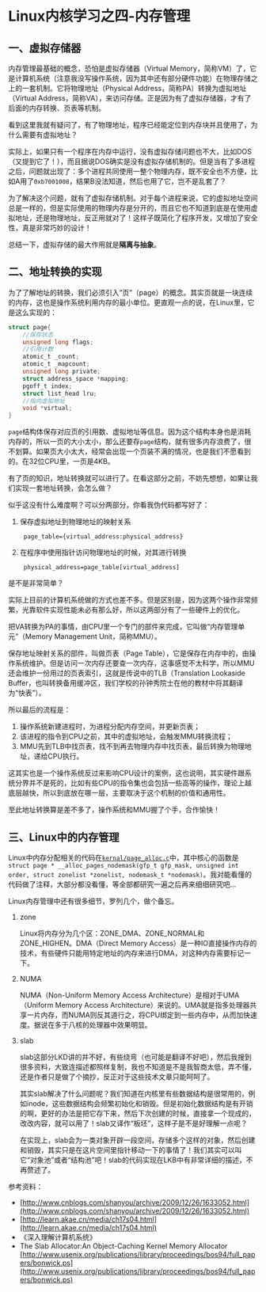 Linux内核学习之四-内存管理
====

## 一、虚拟存储器

内存管理最基础的概念，恐怕是虚拟存储器（Virtual Memory，简称VM）了，它是计算机系统（注意我没写操作系统，因为其中还有部分硬件功能）在物理存储之上的一套机制。它将物理地址（Physical Address，简称PA）转换为虚拟地址（Virtual Address，简称VA），来访问存储。正是因为有了虚拟存储器，才有了后面的内存转换、页表等机制。

看到这里我就有疑问了，有了物理地址，程序已经能定位到内存块并且使用了，为什么需要有虚拟地址？

实际上，如果只有一个程序在内存中运行，没有虚拟存储问题也不大，比如DOS（又提到它了！），而且据说DOS确实是没有虚拟存储机制的。但是当有了多进程之后，问题就出现了：多个进程共同使用一整个物理内存，既不安全也不方便，比如A用了`0xb7001008`，结果B没法知道，然后也用了它，岂不是乱套了？

为了解决这个问题，就有了虚拟存储机制。对于每个进程来说，它的虚拟地址空间总是一样的，但是实际使用的物理内存是分开的，而且它也不知道到底是在使用虚拟地址，还是物理地址，反正用就对了！这样子既简化了程序开发，又增加了安全性，真是非常巧妙的设计！

总结一下，虚拟存储的最大作用就是**隔离与抽象**。

## 二、地址转换的实现

为了了解地址的转换，我们必须引入“页”（page）的概念。其实页就是一块连续的内存，这也是操作系统利用内存的最小单位。更直观一点的说，在Linux里，它是这么实现的：

```c
struct page{
    //保存状态
    unsigned long flags;
    //引用计数
    atomic_t _count;
    atomic_t _mapcount;
    unsigned long private;
    struct address_space *mapping;
    pgoff_t index;
    struct list_head lru;
    //指向虚拟地址
    void *virtual;
}
```

`page`结构体保存对应页的引用数、虚拟地址等信息。因为这个结构本身也是消耗内存的，所以一页的大小太小，那么还要存`page`结构，就有很多内存浪费了，很不划算。如果页大小太大，经常会出现一个页装不满的情况，也是我们不愿看到的。在32位CPU里，一页是4KB。

有了页的知识，地址转换就可以进行了。在看这部分之前，不妨先想想，如果让我们实现一套地址转换，会怎么做？

似乎这没有什么难度啊？可以分两部分，你看我伪代码都写好了：

1. 保存虚拟地址到物理地址的映射关系

		page_table={virtual_address:physical_address}

2. 在程序中使用指针访问物理地址的时候，对其进行转换

		physical_address=page_table[virtual_address]	
是不是非常简单？

实际上目前的计算机系统做的方式也差不多。但是区别是，因为这两个操作非常频繁，光靠软件实现性能未必有那么好，所以这两部分有了一些硬件上的优化。

把VA转换为PA的事情，由CPU里一个专门的部件来完成，它叫做“内存管理单元”（Memory Management Unit，简称MMU）。

保存地址映射关系的部件，叫做页表（Page Table），它是保存在内存中的，由操作系统维护。但是访问一次内存还要查一次内存，这事感觉不太科学，所以MMU还会维护一份用过的页表索引，这就是传说中的TLB（Translation Lookaside Buffer，也叫转换备用缓冲区，我们学校的孙钟秀院士在他的教材中将其翻译为“快表”）。

所以最后的流程是：

1. 操作系统新建进程时，为进程分配内存空间，并更新页表；
2. 该进程的指令到CPU之前，其中的虚拟地址，会触发MMU转换流程；
3. MMU先到TLB中找页表，找不到再去物理内存中找页表，最后转换为物理地址，递给CPU执行。

这其实也是一个操作系统反过来影响CPU设计的案例，这也说明，其实硬件跟系统分界并不是死的，比如有些CPU的指令集也会包括一些高等的操作，理论上越底层越快，所以到底放在哪一层，主要取决于这个机制的价值和通用性。

至此地址转换算是差不多了，操作系统和MMU握了个手，合作愉快！

## 三、Linux中的内存管理

Linux中内存分配相关的代码在[`kernal/page_alloc.c`](https://github.com/code4craft/os-learning/blob/master/linux/mm/page_alloc.c)中，其中核心的函数是`struct page * __alloc_pages_nodemask(gfp_t gfp_mask, unsigned int order, struct zonelist *zonelist, nodemask_t *nodemask)`。我对能看懂的代码做了注释，大部分都没看懂，等全部都研究一遍之后再来细细研究吧…
			
Linux内存管理中还有很多细节，罗列几个，做个备忘。

1. zone
	
	Linux将内存分为几个区：ZONE_DMA、ZONE_NORMAL和ZONE_HIGHEN。DMA（Direct Memory Access）是一种IO直接操作内存的技术，有些硬件只能用特定地址的内存来进行DMA，对这种内存需要标记一下。
	
2. NUMA

	NUMA（Non-Uniform Memory Access Architecture）是相对于UMA（Uniform Memory Access Architecture）来说的。UMA就是指多处理器共享一片内存，而NUMA则反其道行之，将CPU绑定到一些内存中，从而加快速度。据说在多于八核的处理器中效果明显。
	
3. slab

	slab这部分LKD讲的并不好，有些绕弯（也可能是翻译不好吧），然后我搜到很多资料，大致连描述都照样复制，我也不知道是不是我智商太低，弄不懂，还是作者只是做了个摘抄，反正对于这些技术文章只能呵呵了。
	
	其实slab解决了什么问题呢？我们知道在内核里有些数据结构是很常用的，例如inode，这些数据结构会频繁初始化和销毁。但是初始化数据结构是有开销的啊，更好的办法是把它存下来，然后下次创建的时候，直接拿一个现成的，改改内容，就可以用了！slab又译作“板坯”，这样子是不是好理解一点呢？
	
	在实现上，slab会为一类对象开辟一段空间，存储多个这样的对象，然后创建和销毁，其实只是在这片空间里指针移动一下的事情了！我们其实可以叫它“对象池”或者“结构池”吧！slab的代码实现在LKB中有非常详细的描述，不再赘述了。

参考资料：

* [http://www.cnblogs.com/shanyou/archive/2009/12/26/1633052.html](http://www.cnblogs.com/shanyou/archive/2009/12/26/1633052.html)
* [http://learn.akae.cn/media/ch17s04.html](http://learn.akae.cn/media/ch17s04.html)
* 《深入理解计算机系统》
* The Slab Allocator:An Object-Caching Kernel Memory Allocator [http://www.usenix.org/publications/library/proceedings/bos94/full_papers/bonwick.ps](http://www.usenix.org/publications/library/proceedings/bos94/full_papers/bonwick.ps)